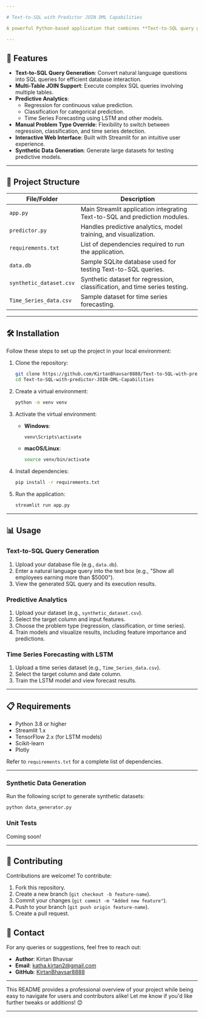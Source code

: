 ```yaml
---

# Text-to-SQL with Predictor JOIN DML Capabilities

A powerful Python-based application that combines **Text-to-SQL query generation** with **data prediction capabilities**. This project leverages advanced machine learning models, including **LSTM for time series forecasting**, to provide seamless query execution and predictive analytics on uploaded datasets.

---
```


## 🚀 Features

- **Text-to-SQL Query Generation**: Convert natural language questions into SQL queries for efficient database interaction.
- **Multi-Table JOIN Support**: Execute complex SQL queries involving multiple tables.
- **Predictive Analytics**:
  - Regression for continuous value prediction.
  - Classification for categorical prediction.
  - Time Series Forecasting using LSTM and other models.
- **Manual Problem Type Override**: Flexibility to switch between regression, classification, and time series detection.
- **Interactive Web Interface**: Built with Streamlit for an intuitive user experience.
- **Synthetic Data Generation**: Generate large datasets for testing predictive models.

---

## 📂 Project Structure

| File/Folder          | Description                                                                 |
|----------------------|-----------------------------------------------------------------------------|
| `app.py`             | Main Streamlit application integrating Text-to-SQL and prediction modules. |
| `predictor.py`       | Handles predictive analytics, model training, and visualization.           |
| `requirements.txt`   | List of dependencies required to run the application.                      |
| `data.db`            | Sample SQLite database used for testing Text-to-SQL queries.               |
| `synthetic_dataset.csv` | Synthetic dataset for regression, classification, and time series testing. |
| `Time_Series_data.csv` | Sample dataset for time series forecasting.                               |

---

## 🛠️ Installation

Follow these steps to set up the project in your local environment:

1. Clone the repository:
   ```bash
   git clone https://github.com/KirtanBhavsar8888/Text-to-SQL-with-predictor-JOIN-DML-Capabilities.git
   cd Text-to-SQL-with-predictor-JOIN-DML-Capabilities
   ```

2. Create a virtual environment:
   ```bash
   python -m venv venv
   ```

3. Activate the virtual environment:
   - **Windows**:
     ```bash
     venv\Scripts\activate
     ```
   - **macOS/Linux**:
     ```bash
     source venv/bin/activate
     ```

4. Install dependencies:
   ```bash
   pip install -r requirements.txt
   ```

5. Run the application:
   ```bash
   streamlit run app.py
   ```

---

## 📊 Usage

### Text-to-SQL Query Generation
1. Upload your database file (e.g., `data.db`).
2. Enter a natural language query into the text box (e.g., "Show all employees earning more than $5000").
3. View the generated SQL query and its execution results.

### Predictive Analytics
1. Upload your dataset (e.g., `synthetic_dataset.csv`).
2. Select the target column and input features.
3. Choose the problem type (regression, classification, or time series).
4. Train models and visualize results, including feature importance and predictions.

### Time Series Forecasting with LSTM
1. Upload a time series dataset (e.g., `Time_Series_data.csv`).
2. Select the target column and date column.
3. Train the LSTM model and view forecast results.

---

## 📋 Requirements

- Python 3.8 or higher
- Streamlit 1.x
- TensorFlow 2.x (for LSTM models)
- Scikit-learn
- Plotly

Refer to `requirements.txt` for a complete list of dependencies.

---

### Synthetic Data Generation
Run the following script to generate synthetic datasets:
```bash
python data_generator.py
```

### Unit Tests
Coming soon!

---

## 🤝 Contributing

Contributions are welcome! To contribute:
1. Fork this repository.
2. Create a new branch (`git checkout -b feature-name`).
3. Commit your changes (`git commit -m "Added new feature"`).
4. Push to your branch (`git push origin feature-name`).
5. Create a pull request.


## 📧 Contact

For any queries or suggestions, feel free to reach out:

- **Author**: Kirtan Bhavsar  
- **Email**: [katha.kirtan2@gmail.com](mailto:katha.kirtan2@gmail.com)  
- **GitHub**: [KirtanBhavsar8888](https://github.com/KirtanBhavsar8888)

---

This README provides a professional overview of your project while being easy to navigate for users and contributors alike! Let me know if you'd like further tweaks or additions! 😊


---

